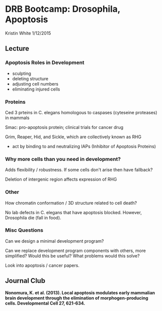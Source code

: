 # DRB Bootcamp: Drosophila, Apoptosis

Kristin White
1/12/2015

## Lecture

### Apoptosis Roles in Development

* sculpting
* deleting structure
* adjusting cell numbers
* eliminating injured cells

### Proteins

Ced 3 prteins in C. elegans homologous to caspases (cyteseine proteases) in mammals

Smac: pro-apoptosis protein; clinical trials for cancer drug

Grim, Reaper, Hid, and Sickle, which are collectively known as RHG
- act by binding to and neutralizing IAPs (Inhibitor of Apoptosis Proteins)

### Why more cells than you need in development?

Adds flexibility / robustness. If some cells don't arise then have fallback?

Deletion of intergenic region affects expression of RHG

### Other

How chromatin conformation / 3D structure related to cell death?

No lab defects in C. elegans that have apoptosis blocked. However, Drosophila die (fall in food).

### Misc Questions

Can we design a minimal development program?

Can we replace development program components with others, more simplified?  Would this be useful?  What problems would this solve?

Look into apoptosis / cancer papers.

## Journal Club

**Nonomura, K. et al. (2013). Local apoptosis modulates early mammalian brain development through the elimination of morphogen-producing cells. Developmental Cell 27, 621-634.**



